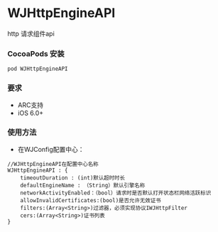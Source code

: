 # WJHttpEngineAPI

http 请求组件api

### CocoaPods 安装

```
pod WJHttpEngineAPI
```

### 要求
* ARC支持
* iOS 6.0+


### 使用方法

* 在WJConfig配置中心：

```
//WJHttpEngineAPI在配置中心名称
WJHttpEngineAPI : {
	timeoutDuration : (int)默认超时时长
	defaultEngineName : （String）默认引擎名称
	networkActivityEnabled：（bool）请求时是否默认打开状态栏网络活跃标识
	allowInvalidCertificates:(bool)是否允许无效证书
	filters:(Array<String>)过滤器，必须实现协议IWJHttpFilter
	cers:(Array<String>)证书列表
}

```
